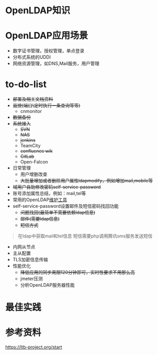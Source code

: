 # OpenLDAP知识
# OpenLDAP应用场景
- 数字证书管理，授权管理，单点登录
- 分布式系统的UDDI
- 网络资源管理，如DNS,Mail服务，用户管理

# to-do-list
- ~~部署及相关文档资料~~
- ~~监控(端口\定时执行一条查询等等)~~
  - cnmonitor
- ~~数据备份~~
- ~~系统接入~~
    - ~~SVN~~
    - ~~NAS~~
    - ~~jenkins~~
    - TeamCity
    - ~~confluence wik~~
    - ~~GitLab~~
    - Open-Falcon
- 日常管理
    - 用户增删改查
    - ~~大批量增加或者删除用户属性ldapmodify，例如增加mail,mobile等~~
- ~~域用户自助修改密码self-service-password~~
- 账号添加属性总结，例如：mail,tel等
- 常用的OpenLDAP[维护工具](https://github.com/ltb-project)
- self-service-password设置邮件及短信密码找回功能
    - ~~问题找回(最简单不需要依赖ldap信息)~~
    - ~~邮件(需要ldap信息)~~
    - ~~短信方式~~
> 在ldap中获取mail和tel信息 短信需要php调用腾讯sms服务发送短信

- 内网从节点
- 主从配置
- TLS加密信息传输
- 性能优化
    - ~~降低应用的同步周期120分钟即可，实时性要求不用那么高~~
    - jmeter压测
    - 分析OpenLDAP服务器性能

# 最佳实践

# 参考资料
https://ltb-project.org/start

